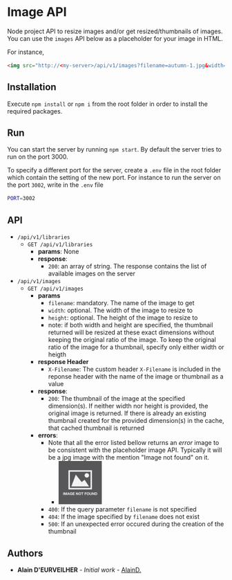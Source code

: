# Image API

Node project API to resize images and/or get resized/thumbnails of images.
You can use the `images` API below as a placeholder for your image in HTML.

For instance,

```html
<img src="http://<my-server>/api/v1/images?filename=autumn-1.jpg&width=200">
```

## Installation

Execute `npm install` or `npm i` from the root folder in order to install the required packages.

## Run

You can start the server by running `npm start`. By default the server tries to run on the port 3000.

To specify a different port for the server, create a `.env` file in the root folder which contain the setting of the new port. For instance to run the server on the port `3002`, write in the `.env` file

```bash
PORT=3002
```

## API

* `/api/v1/libraries`
  * `GET /api/v1/libraries`
    * **params**: None
    * **response**:
      * `200`: an array of string. The response contains the list of available images on the server
* `/api/v1/images`
  * `GET /api/v1/images`
    * **params**
      * `filename`: mandatory. The name of the image to get
      * `width`: optional. The width of the image to resize to
      * `height`: optional. The height of the image to resize to
      * note: if both width and height are specified, the thumbnail returned will be resized at these exact dimensions without keeping the original ratio of the image. To keep the original ratio of the image for a thumbnail, specify only either width or heigth
    * **response Header**
      * `X-Filename`: The custom header `X-Filename` is included in the reponse header with the name of the image or thumbnail as a value
    * **response**:
      * `200`: The thumbnail of the image at the specified dimension(s). If neither width nor height is provided, the original image is returned. If there is already an existing thumbnail created for the provided dimension(s) in the cache, that cached thumbnail is returned
    * **errors**:
      * Note that all the error listed bellow returns an _error_ image to be consistent with the placeholder image API. Typically it will be a jpg image with the mention "Image not found" on it.
        * <img src="https://raw.githubusercontent.com/AlainD-/image-api/master/assets/images/error/image-not-found.png" height="100px" />
      * `400`: If the query parameter `filename` is not specified
      * `404`: If the image specified by `filename` does not exist
      * `500`: If an unexpected error occured during the creation of the thumbnail

## Authors

* **Alain D'EURVEILHER** - *Initial work* - [AlainD.](https://github.com/AlainD-)
